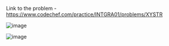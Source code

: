 Link to the problem - https://www.codechef.com/practice/INTGRA01/problems/XYSTR



![image](https://github.com/Haleshot/Competitive-Programming/assets/57552973/8ec878fa-81ac-4b06-8a80-7cfd81667d9d)



![image](https://github.com/Haleshot/Competitive-Programming/assets/57552973/e360c175-694d-4750-a308-e15d886020f9)
